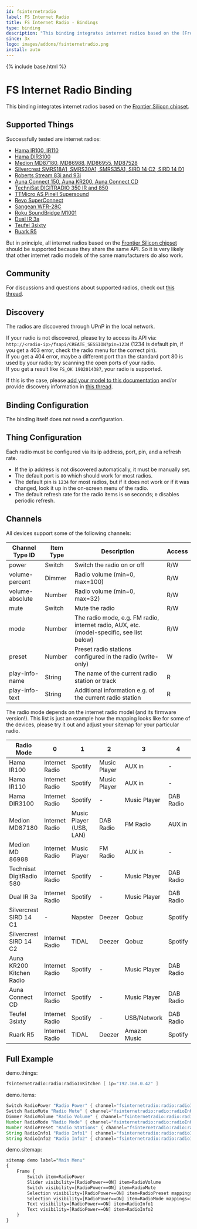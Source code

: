 ```yaml
---
id: fsinternetradio
label: FS Internet Radio
title: FS Internet Radio - Bindings
type: binding
description: "This binding integrates internet radios based on the [Frontier Silicon chipset](https://www.frontier-silicon.com/)."
since: 3x
logo: images/addons/fsinternetradio.png
install: auto
---
```


<!-- Attention authors: Do not edit directly. Please add your changes to the appropriate source repository -->

{% include base.html %}

# FS Internet Radio Binding

This binding integrates internet radios based on the [Frontier Silicon chipset](https://www.frontier-silicon.com/).

## Supported Things

Successfully tested are internet radios:

- [Hama IR100, IR110](https://de.hama.com/00054823/hama-internetradio-ir110)
- [Hama DIR3100](https://www.conrad.com/p/hama-dir3100-internet-desk-radio-dab-fm-aux-internet-radio-usb-spotify-black-1233624)
- [Medion MD87180, MD86988, MD86955, MD87528](http://internetradio.medion.com/)
- [Silvercrest SMRS18A1, SMRS30A1, SMRS35A1, SIRD 14 C2, SIRD 14 D1](https://www.silvercrest-multiroom.de/en/products/stereo-internet-radio/)
- [Roberts Stream 83i and 93i](https://www.robertsradio.com/uk/products/radio/smart-radio/)
- [Auna Connect 150, Auna KR200, Auna Connect CD](https://www.auna.de/Radios/Internetradios/)
- [TechniSat DIGITRADIO 350 IR and 850](https://www.technisat.com/en_XX/DAB+-Radios-with-Internetradio/352-10996/)
- [TTMicro AS Pinell Supersound](https://www.ttmicro.no/radio)
- [Revo SuperConnect](https://revo.co.uk/products/)
- [Sangean WFR-28C](https://sg.sangean.com.tw/products/product_category.asp?cid=2)
- [Roku SoundBridge M1001](https://soundbridge.roku.com/soundbridge/index.php)
- [Dual IR 3a](https://www.dual.de/produkte/digitalradio/radio-station-ir-3a/)
- [Teufel 3sixty](https://www.teufel.de/stereo/radio-3sixty-p16568.html)
- [Ruark R5](https://www.ruarkaudio.com/products/r5-high-fidelity-music-system)

But in principle, all internet radios based on the [Frontier Silicon chipset](https://www.frontier-silicon.com/) should be supported because they share the same API.
So it is very likely that other internet radio models of the same manufacturers do also work.

## Community

For discussions and questions about supported radios, check out [this thread](https://community.openhab.org/t/internet-radio-i-need-your-help/2131).

## Discovery

The radios are discovered through UPnP in the local network.

If your radio is not discovered, please try to access its API via: `http://<radio-ip>/fsapi/CREATE_SESSION?pin=1234` (1234 is default pin, if you get a 403 error, check the radio menu for the correct pin).<br/>
If you get a 404 error, maybe a different port than the standard port 80 is used by your radio; try scanning the open ports of your radio.<br/>
If you get a result like `FS_OK 1902014387`, your radio is supported.

If this is the case, please [add your model to this documentation](https://github.com/openhab/openhab-addons/edit/main/bundles/org.openhab.binding.fsinternetradio/README.md) and/or provide discovery information in [this thread](https://community.openhab.org/t/internet-radio-i-need-your-help/2131).

## Binding Configuration

The binding itself does not need a configuration.

## Thing Configuration

Each radio must be configured via its ip address, port, pin, and a refresh rate.

- If the ip address is not discovered automatically, it must be manually set.
- The default port is `80` which should work for most radios.
- The default pin is `1234` for most radios, but if it does not work or if it was changed, look it up in the on-screen menu of the radio.
- The default refresh rate for the radio items is `60` seconds; `0` disables periodic refresh.

## Channels

All devices support some of the following channels:

| Channel Type ID | Item Type | Description | Access |
|-----------------|-----------|-------------|------- |
| power | Switch | Switch the radio on or off | R/W |
| volume-percent | Dimmer | Radio volume (min=0, max=100) | R/W |
| volume-absolute | Number | Radio volume (min=0, max=32) | R/W |
| mute | Switch | Mute the radio | R/W |
| mode | Number | The radio mode, e.g. FM radio, internet radio, AUX, etc. (model-specific, see list below) | R/W |
| preset | Number | Preset radio stations configured in the radio (write-only) | W |
| play-info-name | String | The name of the current radio station or track | R |
| play-info-text | String | Additional information e.g. of the current radio station | R |

The radio mode depends on the internet radio model (and its firmware version!).
This list is just an example how the mapping looks like for some of the devices, please try it out and adjust your sitemap for your particular radio.

| Radio Mode               | 0              | 1                       | 2            | 3            | 4         | 5        | 6            | 7            | 8         | 9         | 10     | 11     | 12     | 13     |
|--------------------------|----------------|-------------------------|--------------|--------------|-----------|----------|--------------|--------------|-----------|-----------|--------|--------|--------|--------|
| Hama IR100               | Internet Radio | Spotify                 | Music Player | AUX in       | -         | -        | -            | -            | -          | -         |-       | - | - | - |
| Hama IR110               | Internet Radio | Spotify                 | Music Player | AUX in       | -         | -        | -            | -            | -          | -         |-       | - | - | - |
| Hama DIR3100             | Internet Radio | Spotify                 | -            | Music Player | DAB Radio | FM Radio  | AUX in      | -            | -          | -          | -     | - | - | - |
| Medion MD87180           | Internet Radio | Music Player (USB, LAN) | DAB Radio    | FM Radio     | AUX in    | -        | -            | -            | -          | -         |-       | - | - | - |
| Medion MD 86988          | Internet Radio | Music Player            | FM Radio     | AUX in       | -         | -        | -            | -            | -          | -         |-       | - | - | - |
| Technisat DigitRadio 580 | Internet Radio | Spotify                 | -            | Music Player | DAB Radio | FM Radio | AUX in       | CD           | Bluetooth | -         |-        | - | - | - |
| Dual IR 3a               | Internet Radio | Spotify                 | -            | Music Player | DAB Radio | FM Radio | Bluetooth    | -            | -          | -         |-       | - | - | - |
| Silvercrest SIRD 14 C1   | -              | Napster                 | Deezer       | Qobuz        | Spotify   | TIDAL    | Spotify      | Music Player | DAB Radio | FM Radio  | AUX in | - |  - | - |
| Silvercrest SIRD 14 C2   | Internet Radio | TIDAL                   | Deezer       | Qobuz        | Spotify   | -        | Music Player | DAB Radio    | FM Radio  | AUX in    |-       | - | - | - |
| Auna KR200 Kitchen Radio | Internet Radio | Spotify                 | -            | Music Player | DAB Radio | FM Radio | AUX in       | -            | -          | -         |-       | - | - | - |
| Auna Connect CD          | Internet Radio | Spotify                 | -            | Music Player | DAB Radio | FM Radio | CD           | Bluetooth    | AUX in    | -         | -      | - | - | - |
| Teufel 3sixty            | Internet Radio | Spotify                 | -            | USB/Network  | DAB Radio | FM Radio | Bluetooth    | AUX in       | -          | -         | -      | - | - | - |
| Ruark R5                 | Internet Radio | TIDAL                   | Deezer       | Amazon Music | Spotify   | Local Music | Music Player | DAB Radio | FM Radio   | Bluetooth | AUX in  | Phono | Optical | CD |

## Full Example

demo.things:

```java
fsinternetradio:radio:radioInKitchen [ ip="192.168.0.42" ]
```

demo.items:

```java
Switch RadioPower "Radio Power" { channel="fsinternetradio:radio:radioInKitchen:power" }
Switch RadioMute "Radio Mute" { channel="fsinternetradio:radio:radioInKitchen:mute" }
Dimmer RadioVolume "Radio Volume" { channel="fsinternetradio:radio:radioInKitchen:volume-percent" }
Number RadioMode "Radio Mode" { channel="fsinternetradio:radio:radioInKitchen:mode" }
Number RadioPreset "Radio Stations" { channel="fsinternetradio:radio:radioInKitchen:preset" }
String RadioInfo1 "Radio Info1" { channel="fsinternetradio:radio:radioInKitchen:play-info-name" }
String RadioInfo2 "Radio Info2" { channel="fsinternetradio:radio:radioInKitchen:play-info-text" }
```

demo.sitemap:

```perl
sitemap demo label="Main Menu"
{
    Frame {
        Switch item=RadioPower
        Slider visibility=[RadioPower==ON] item=RadioVolume
        Switch visibility=[RadioPower==ON] item=RadioMute
        Selection visibility=[RadioPower==ON] item=RadioPreset mappings=[0="Favourit 1", 1="Favourit 2", 2="Favourit 3", 3="Favourit 4"]
        Selection visibility=[RadioPower==ON] item=RadioMode mappings=[0="Internet Radio", 1="Musik Player", 2="DAB", 3="FM", 4="AUX"]
        Text visibility=[RadioPower==ON] item=RadioInfo1
        Text visibility=[RadioPower==ON] item=RadioInfo2
    }
}
```
